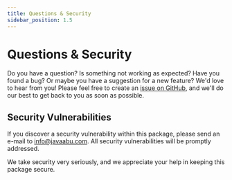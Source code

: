 ```yaml
---
title: Questions & Security
sidebar_position: 1.5
---
```


# Questions & Security

Do you have a question? Is something not working as expected? Have you found a bug? Or maybe you have a suggestion for a new feature? We'd love to hear from you! Please feel free to create an [issue on GitHub](https://github.com/Javaabu/translatable/issues), and we'll do our best to get back to you as soon as possible.

## Security Vulnerabilities

If you discover a security vulnerability within this package, please send an e-mail to [info@javaabu.com](mailto:info@javaabu.com). All security vulnerabilities will be promptly addressed.

We take security very seriously, and we appreciate your help in keeping this package secure.